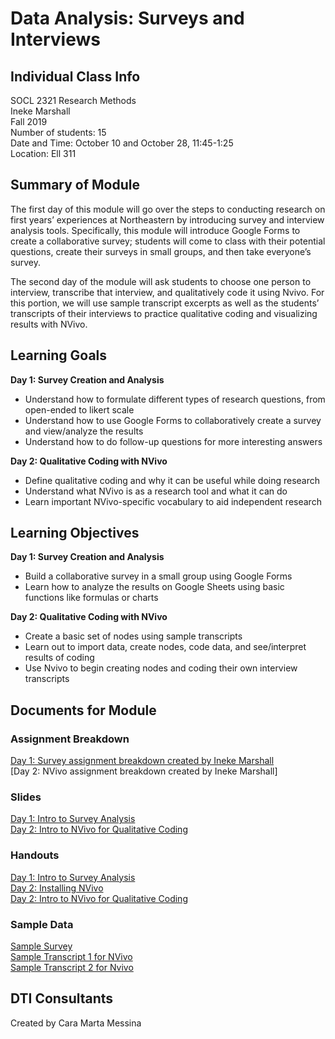# Data Analysis: Surveys and Interviews

## Individual Class Info
SOCL 2321 Research Methods
<br>
Ineke Marshall
<br>
Fall 2019
<br>
Number of students: 15
<br>
Date and Time: October 10 and October 28, 11:45-1:25
<br>
Location: Ell 311
 <br>

## Summary of Module
The first day of this module will go over the steps to conducting research on first years’ experiences at Northeastern by introducing survey and interview analysis tools. Specifically, this module will introduce Google Forms to create a collaborative survey; students will come to class with their potential questions, create their surveys in small groups, and then take everyone’s survey. 

The second day of the module will ask students to choose one person to interview, transcribe that interview, and qualitatively code it using Nvivo. For this portion, we will use sample transcript excerpts as well as the students’ transcripts of their interviews to practice qualitative coding and visualizing results with NVivo. 

## Learning Goals
<strong>Day 1: Survey Creation and Analysis</strong>
- Understand how to formulate different types of research questions, from open-ended to likert scale
- Understand how to use Google Forms to collaboratively create a survey and view/analyze the results
- Understand how to do follow-up questions for more interesting answers

<strong>Day 2: Qualitative Coding with NVivo</strong>
- Define qualitative coding and why it can be useful while doing research
- Understand what NVivo is as a research tool and what it can do
- Learn important NVivo-specific vocabulary to aid independent research 

## Learning Objectives
<strong>Day 1: Survey Creation and Analysis</strong>
- Build a collaborative survey in a small group using Google Forms
- Learn how to analyze the results on Google Sheets using basic functions like formulas or charts

<strong>Day 2: Qualitative Coding with NVivo</strong>
- Create a basic set of nodes using sample transcripts
- Learn out to import data, create nodes, code data, and see/interpret results of coding
- Use Nvivo to begin creating nodes and coding their own interview transcripts 

## Documents for Module

### Assignment Breakdown
[Day 1: Survey assignment breakdown created by Ineke Marshall](https://github.com/NULabNortheastern/digitalassignmentshowcase/blob/master/data_analysis/soc_research_methods-fall2019-marshall/day1-survey-analysis/assignment_breakdown.pdf)
<br/>
[Day 2: NVivo assignment breakdown created by Ineke Marshall]

### Slides
[Day 1: Intro to Survey Analysis](https://github.com/NULabNortheastern/digitalassignmentshowcase/blob/master/data_analysis/soc_research_methods-fall2019-marshall/slides-intro_to_surveys.pdf)
<br/>
[Day 2: Intro to NVivo for Qualitative Coding](https://github.com/NULabNortheastern/digitalassignmentshowcase/blob/master/data_analysis/soc_research_methods-fall2019-marshall/day2-NVivo/slides-NVivo.pdf)

### Handouts
[Day 1: Intro to Survey Analysis](https://github.com/NULabNortheastern/digitalassignmentshowcase/blob/master/data_analysis/soc_research_methods-fall2019-marshall/handout-intro_to_surveys.pdf)
<br/>
[Day 2: Installing NVivo](https://github.com/NULabNortheastern/digitalassignmentshowcase/blob/master/data_analysis/soc_research_methods-fall2019-marshall/day2-NVivo/handout-installingNVivo.pdf)
<br/>
[Day 2: Intro to NVivo for Qualitative Coding](https://github.com/NULabNortheastern/digitalassignmentshowcase/blob/master/data_analysis/soc_research_methods-fall2019-marshall/day2-NVivo/handout-NVivo.pdf)

### Sample Data
[Sample Survey](http://bit.ly/dti-marshall-food-survey)
<br/>
[Sample Transcript 1 for NVivo](https://github.com/NULabNortheastern/digitalassignmentshowcase/blob/master/data_analysis/soc_research_methods-fall2019-marshall/day2-NVivo/sample-interview-transcript1.pdf)
<br/>
[Sample Transcript 2 for Nvivo](https://github.com/NULabNortheastern/digitalassignmentshowcase/blob/master/data_analysis/soc_research_methods-fall2019-marshall/day2-NVivo/sample-interview-transcript2.pdf)

## DTI Consultants
Created by Cara Marta Messina
